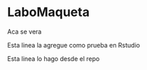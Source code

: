 # LaboMaqueta
Aca se vera

Esta linea la agregue como prueba en Rstudio

Esta linea lo hago desde el repo
